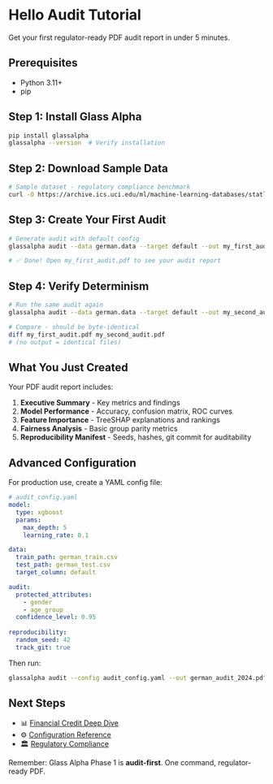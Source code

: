 # Hello Audit Tutorial

Get your first regulator-ready PDF audit report in under 5 minutes.

## Prerequisites
- Python 3.11+
- pip

## Step 1: Install Glass Alpha

```bash
pip install glassalpha
glassalpha --version  # Verify installation
```

## Step 2: Download Sample Data

```bash
# Sample dataset - regulatory compliance benchmark
curl -O https://archive.ics.uci.edu/ml/machine-learning-databases/statlog/german/german.data
```

## Step 3: Create Your First Audit

```bash
# Generate audit with default config
glassalpha audit --data german.data --target default --out my_first_audit.pdf

# ✅ Done! Open my_first_audit.pdf to see your audit report
```

## Step 4: Verify Determinism

```bash
# Run the same audit again
glassalpha audit --data german.data --target default --out my_second_audit.pdf

# Compare - should be byte-identical
diff my_first_audit.pdf my_second_audit.pdf
# (no output = identical files)
```

## What You Just Created

Your PDF audit report includes:

1. **Executive Summary** - Key metrics and findings
2. **Model Performance** - Accuracy, confusion matrix, ROC curves  
3. **Feature Importance** - TreeSHAP explanations and rankings
4. **Fairness Analysis** - Basic group parity metrics
5. **Reproducibility Manifest** - Seeds, hashes, git commit for auditability

## Advanced Configuration

For production use, create a YAML config file:

```yaml
# audit_config.yaml
model:
  type: xgboost
  params:
    max_depth: 5
    learning_rate: 0.1

data:
  train_path: german_train.csv  
  test_path: german_test.csv
  target_column: default

audit:
  protected_attributes:
    - gender
    - age_group
  confidence_level: 0.95
  
reproducibility:
  random_seed: 42
  track_git: true
```

Then run:
```bash
glassalpha audit --config audit_config.yaml --out german_audit_2024.pdf
```



## Next Steps

- 📊 [Financial Credit Deep Dive](../examples/german-credit.md)
- ⚙️ [Configuration Reference](configuration.md)  
- 🏛️ [Regulatory Compliance](../compliance/overview.md)

Remember: Glass Alpha Phase 1 is **audit-first**. One command, regulator-ready PDF.

